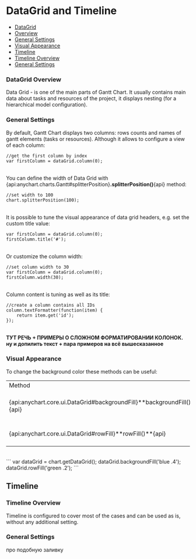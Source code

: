 # DataGrid and Timeline

* [DataGrid](#datagrid)
 * [Overview](#overview)
 * [General Settings](#general_settings)
 * [Visual Appearance](#visual_appearance)
* [Timeline](#timeline)
 * [Timeline Overview](#timeline_overview)
 * [General Settings](#general_settings)

### DataGrid Overview

Data Grid - is one of the main parts of Gantt Chart. It usually contains main data about tasks and resources of the project, it displays nesting (for a hierarchical model configuration).

### General Settings

By default, Gantt Chart displays two columns: rows counts and names of gantt elements (tasks or resources). Although it allows to configure a view of each column:

 ```
 //get the first column by index
 var firstColumn = dataGrid.column(0);
 ```

<br>You can define the width of Data Grid with {api:anychart.charts.Gantt#splitterPosition}**.splitterPosition()**{api} method:

```
//set width to 100
chart.splitterPosition(100);
```

<br>It is possible to tune the visual appearance of data grid headers, e.g. set the custom title value:

```
var firstColumn = dataGrid.column(0);
firstColumn.title('#');
```

<br>Or customize the column width:

```
//set column width to 30
var firstColumn = dataGrid.column(0);
firstColumn.width(30);
```

<br>Column content is tuning as well as its title:

```
//create a column contains all IDs
column.textFormatter(function(item) {
    return item.get('id');
});
```
<br>
<b>ТУТ РЕЧЬ + ПРИМЕРЫ О СЛОЖНОМ ФОРМАТИРОВАНИИ КОЛОНОК. ну и допилить текст + пара примеров на всё вышесказанное</b>

### Visual Appearance

To change the background color these methods can be useful:

<table>
<tbody>
<tr>
<td>Method</td>
<td>Description</td>
</tr>
<tr>
<td>{api:anychart.core.ui.DataGrid#backgroundFill}**backgroundFill()**{api}</td>
<td>Allows to set background fill.</td>
</tr>
<tr>
<td>{api:anychart.core.ui.DataGrid#rowFill}**rowFill()**{api}</td>
<td>Used to collapse all tasks.</td>
</tr>
</tbody>
</table>

<br>
```
var dataGrid = chart.getDataGrid();
dataGrid.backgroundFill('blue .4');
dataGrid.rowFill('green .2');
```

## Timeline

### Timeline Overview

Timeline is configured to cover most of the cases and can be used as is, without any additional setting.

### General Settings

про подобную заливку